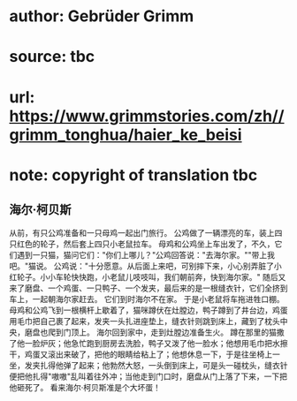 # author: Gebrüder Grimm
# source: tbc
# url: https://www.grimmstories.com/zh//grimm_tonghua/haier_ke_beisi
# note: copyright of translation tbc

## 海尔·柯贝斯 

从前，有只公鸡准备和一只母鸡一起出门旅行。
公鸡做了一辆漂亮的车，装上四只红色的轮子，然后套上四只小老鼠拉车。
母鸡和公鸡坐上车出发了，不久，它们遇到一只猫，猫问它们："你们上哪儿？"公鸡回答说："去海尔家。""带上我吧。"猫说。
公鸡说："十分愿意。从后面上来吧，可别摔下来，小心别弄脏了小红轮子。小小车轮快快跑，小老鼠儿吱吱叫，我们朝前奔，快到海尔家。"
随后又来了磨盘、一个鸡蛋、一只鸭子、一个发夹，最后来的是一根缝衣针，它们全挤到车上，一起朝海尔家赶去。
它们到时海尔不在家。 于是小老鼠将车拖进牲口棚。
母鸡和公鸡飞到一根横杆上歇着了，猫咪蹲伏在灶膛边，鸭子蹲到了井台边，鸡蛋用毛巾把自己裹了起来，发夹一头扎进座垫上，缝衣针则跳到床上，藏到了枕头中央，磨盘也爬到门顶上。
海尔回到家中，走到灶膛边准备生火。
蹲在那里的猫撒了他一脸炉灰；他急忙跑到厨房去洗脸，鸭子又泼了他一脸水；他想用毛巾把水擦干，鸡蛋又滚出来破了，把他的眼睛给粘上了；他想休息一下，于是往坐椅上一坐，发夹扎得他弹了起来；他勃然大怒，一头倒到床上，可是头一碰枕头，缝衣针便把他扎得"嗷嗷"乱叫着往外冲；当他走到门口时，磨盘从门上落了下来，一下把他砸死了。
看来海尔·柯贝斯准是个大坏蛋！
